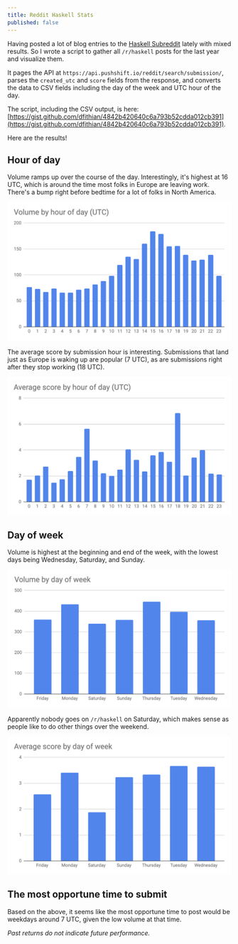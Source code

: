 ```yaml
---
title: Reddit Haskell Stats
published: false
---
```


Having posted a lot of blog entries to the [Haskell Subreddit](https://reddit.com/r/haskell) lately with mixed results.
So I wrote a script to gather all `/r/haskell` posts for the last year and visualize them.

It pages the API at `https://api.pushshift.io/reddit/search/submission/`, parses the `created_utc` and `score` fields
from the response, and converts the data to CSV fields including the day of the week and UTC hour of the day.

The script, including the CSV output, is here:
[https://gist.github.com/dfithian/4842b420640c6a793b52cdda012cb391](https://gist.github.com/dfithian/4842b420640c6a793b52cdda012cb391).

Here are the results!

## Hour of day

Volume ramps up over the course of the day. Interestingly, it's highest at 16 UTC, which is around the time most folks
in Europe are leaving work. There's a bump right before bedtime for a lot of folks in North America.

![/assets/volume-by-hour-of-day.png](/assets/volume-by-hour-of-day.png)

The average score by submission hour is interesting. Submissions that land just as Europe is waking up are popular (7
UTC), as are submissions right after they stop working (18 UTC).

![/assets/avg-score-by-hour-of-day.png](/assets/avg-score-by-hour-of-day.png)

## Day of week

Volume is highest at the beginning and end of the week, with the lowest days being Wednesday, Saturday, and Sunday.

![/assets/volume-by-day-of-week.png](/assets/volume-by-day-of-week.png)

Apparently nobody goes on `/r/haskell` on Saturday, which makes sense as people like to do other things over the
weekend.

![/assets/avg-score-by-day-of-week.png](/assets/avg-score-by-day-of-week.png)

## The most opportune time to submit

Based on the above, it seems like the most opportune time to post would be weekdays around 7 UTC, given the low volume
at that time.

_Past returns do not indicate future performance._
